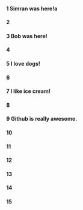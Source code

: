 #### 1 Simran was here!a
#### 2
#### 3 Bob was here!
#### 4
#### 5 I love dogs!
#### 6
#### 7 I like ice cream!
#### 8
#### 9 Github is really awesome.
#### 10
#### 11
#### 12
#### 13
#### 14
#### 15
